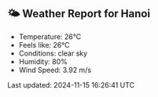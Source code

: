 <!-- WEATHER-START -->
## 🌤 Weather Report for Hanoi

- Temperature: 26°C
- Feels like: 26°C
- Conditions: clear sky
- Humidity: 80%
- Wind Speed: 3.92 m/s

Last updated: 2024-11-15 16:26:41 UTC
<!-- WEATHER-END -->
